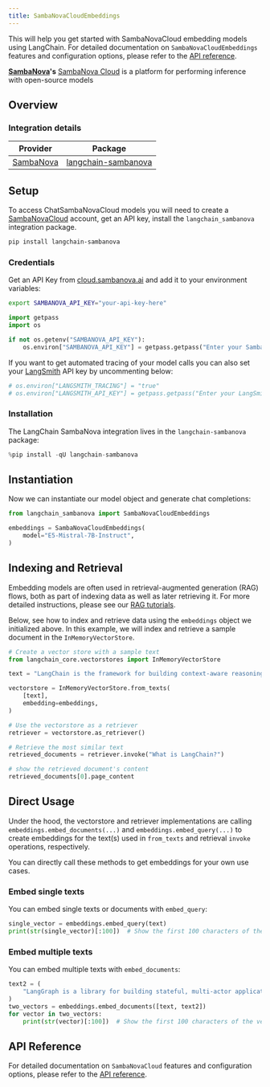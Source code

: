 ```yaml
---
title: SambaNovaCloudEmbeddings
---
```


This will help you get started with SambaNovaCloud embedding models using LangChain. For detailed documentation on `SambaNovaCloudEmbeddings` features and configuration options, please refer to the [API reference](https://docs.sambanova.ai/cloud/docs/get-started/overview).

**[SambaNova](https://sambanova.ai/)'s** [SambaNova Cloud](https://cloud.sambanova.ai/) is a platform for performing inference with open-source models

## Overview
### Integration details

| Provider | Package |
|:--------:|:-------:|
| [SambaNova](/oss/integrations/providers/sambanova/) | [langchain-sambanova](https://python.langchain.com/docs/integrations/providers/sambanova/) |

## Setup

To access ChatSambaNovaCloud models you will need to create a [SambaNovaCloud](https://cloud.sambanova.ai/) account, get an API key, install the `langchain_sambanova` integration package.

```bash
pip install langchain-sambanova
```

### Credentials

Get an API Key from [cloud.sambanova.ai](https://cloud.sambanova.ai/apis) and add it to your environment variables:

``` bash
export SAMBANOVA_API_KEY="your-api-key-here"
```
```python
import getpass
import os

if not os.getenv("SAMBANOVA_API_KEY"):
    os.environ["SAMBANOVA_API_KEY"] = getpass.getpass("Enter your SambaNova API key: ")
```

If you want to get automated tracing of your model calls you can also set your [LangSmith](https://docs.smith.langchain.com/) API key by uncommenting below:


```python
# os.environ["LANGSMITH_TRACING"] = "true"
# os.environ["LANGSMITH_API_KEY"] = getpass.getpass("Enter your LangSmith API key: ")
```

### Installation

The LangChain SambaNova integration lives in the `langchain-sambanova` package:


```python
%pip install -qU langchain-sambanova
```

## Instantiation

Now we can instantiate our model object and generate chat completions:


```python
from langchain_sambanova import SambaNovaCloudEmbeddings

embeddings = SambaNovaCloudEmbeddings(
    model="E5-Mistral-7B-Instruct",
)
```

## Indexing and Retrieval

Embedding models are often used in retrieval-augmented generation (RAG) flows, both as part of indexing data as well as later retrieving it. For more detailed instructions, please see our [RAG tutorials](/oss/tutorials/rag).

Below, see how to index and retrieve data using the `embeddings` object we initialized above. In this example, we will index and retrieve a sample document in the `InMemoryVectorStore`.


```python
# Create a vector store with a sample text
from langchain_core.vectorstores import InMemoryVectorStore

text = "LangChain is the framework for building context-aware reasoning applications"

vectorstore = InMemoryVectorStore.from_texts(
    [text],
    embedding=embeddings,
)

# Use the vectorstore as a retriever
retriever = vectorstore.as_retriever()

# Retrieve the most similar text
retrieved_documents = retriever.invoke("What is LangChain?")

# show the retrieved document's content
retrieved_documents[0].page_content
```

## Direct Usage

Under the hood, the vectorstore and retriever implementations are calling `embeddings.embed_documents(...)` and `embeddings.embed_query(...)` to create embeddings for the text(s) used in `from_texts` and retrieval `invoke` operations, respectively.

You can directly call these methods to get embeddings for your own use cases.

### Embed single texts

You can embed single texts or documents with `embed_query`:


```python
single_vector = embeddings.embed_query(text)
print(str(single_vector)[:100])  # Show the first 100 characters of the vector
```

### Embed multiple texts

You can embed multiple texts with `embed_documents`:


```python
text2 = (
    "LangGraph is a library for building stateful, multi-actor applications with LLMs"
)
two_vectors = embeddings.embed_documents([text, text2])
for vector in two_vectors:
    print(str(vector)[:100])  # Show the first 100 characters of the vector
```

## API Reference

For detailed documentation on `SambaNovaCloud` features and configuration options, please refer to the [API reference](https://docs.sambanova.ai/cloud/docs/get-started/overview).
